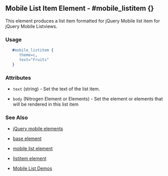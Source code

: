 
## Mobile List Item Element - #mobile_listitem {}

This element produces a list item formatted for jQuery Mobile list item for jQuery Mobile Listviews.

### Usage

```erlang
   #mobile_listitem { 
      theme=c,
      text="Fruits"
   }

```

### Attributes
 
   * `text` (string) - Set the text of the list item.

   * `body` (Nitrogen Element or Elements) - Set the element or elements that will be rendered in this list item

### See Also

 *  [jQuery mobile elements](./jquery_mobile.html)

 *  [base element](./base.html)

 *  [mobile list element](./mobile_list.html)

 *  [listitem element](./listitem.html)

 *  [Mobile List Demos](http://nitrogenproject.com/demos/mobile_list)
